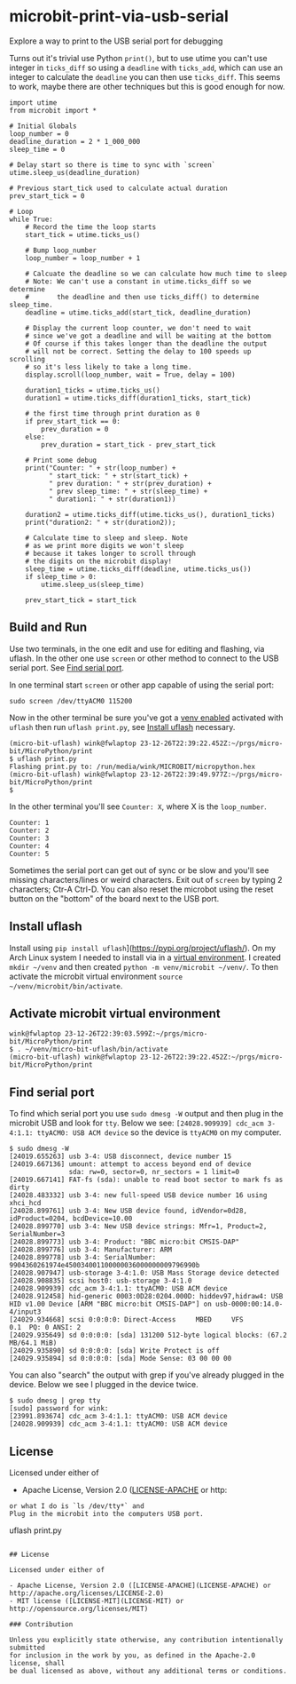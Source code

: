 # microbit-print-via-usb-serial

Explore a way to print to the USB serial port for debugging

Turns out it's trivial use Python `print()`, but to use
utime you can't use integer in `ticks_diff` so using a
`deadline` with `ticks_add`, which can use an integer to
calculate the `deadline` you can then use `ticks_diff`.
This seems to work, maybe there are other techniques but
this is good enough for now.

```
import utime
from microbit import *

# Initial Globals
loop_number = 0
deadline_duration = 2 * 1_000_000
sleep_time = 0

# Delay start so there is time to sync with `screen`
utime.sleep_us(deadline_duration)

# Previous start_tick used to calculate actual duration
prev_start_tick = 0

# Loop
while True:
    # Record the time the loop starts
    start_tick = utime.ticks_us()

    # Bump loop_number
    loop_number = loop_number + 1

    # Calcuate the deadline so we can calculate how much time to sleep
    # Note: We can't use a constant in utime.ticks_diff so we determine
    #       the deadline and then use ticks_diff() to determine sleep_time.
    deadline = utime.ticks_add(start_tick, deadline_duration)

    # Display the current loop counter, we don't need to wait
    # since we've got a deadline and will be waiting at the bottom
    # Of course if this takes longer than the deadline the output
    # will not be correct. Setting the delay to 100 speeds up scrolling
    # so it's less likely to take a long time.
    display.scroll(loop_number, wait = True, delay = 100)

    duration1_ticks = utime.ticks_us()
    duration1 = utime.ticks_diff(duration1_ticks, start_tick)

    # the first time through print duration as 0
    if prev_start_tick == 0:
        prev_duration = 0
    else:
        prev_duration = start_tick - prev_start_tick

    # Print some debug
    print("Counter: " + str(loop_number) +
          " start_tick: " + str(start_tick) +
          " prev duration: " + str(prev_duration) +
          " prev sleep_time: " + str(sleep_time) +
          " duration1: " + str(duration1))

    duration2 = utime.ticks_diff(utime.ticks_us(), duration1_ticks)
    print("duration2: " + str(duration2));

    # Calculate time to sleep and sleep. Note
    # as we print more digits we won't sleep
    # because it takes longer to scroll through
    # the digits on the microbit display!
    sleep_time = utime.ticks_diff(deadline, utime.ticks_us())
    if sleep_time > 0:
        utime.sleep_us(sleep_time)

    prev_start_tick = start_tick
```

## Build and Run

Use two terminals, in the one edit and use for editing
and flashing, via uflash. In the other one use `screen`
or other method to connect to the USB serial port.
See [Find serial port](#find-serial-port).

In one terminal start `screen` or other app capable of
using the serial port:
```
sudo screen /dev/ttyACM0 115200
```

Now in the other terminal be sure you've got a
[venv enabled](#activate-microbit-virtual-environment)
activated with `uflash` then run
`uflash print.py`, see [Install uflash](#install-uflash)
necessary.

```
(micro-bit-uflash) wink@fwlaptop 23-12-26T22:39:22.452Z:~/prgs/micro-bit/MicroPython/print
$ uflash print.py
Flashing print.py to: /run/media/wink/MICROBIT/micropython.hex
(micro-bit-uflash) wink@fwlaptop 23-12-26T22:39:49.977Z:~/prgs/micro-bit/MicroPython/print
$ 
```

In the other terminal you'll see `Counter: X`,
where X is the `loop_number`.
```
Counter: 1
Counter: 2
Counter: 3
Counter: 4
Counter: 5
```

Sometimes the serial port can get out of sync or
be slow and you'll see missing characters/lines or
weird characters. Exit out of `screen` by typing 2
characters; Ctr-A Ctrl-D. You can also reset the
microbot using the reset button on the "bottom" of
the board next to the USB port.

## Install uflash

Install using `pip install uflash`](https://pypi.org/project/uflash/). On my
Arch Linux system I needed to install via in a
[virtual environment](https://wiki.archlinux.org/title/Python/Virtual_environment).
I created `mkdir ~/venv` and then created `python -m venv/microbit ~/venv/`. To
then activate the microbit virtual environment `source ~/venv/microbit/bin/activate`.

## Activate microbit virtual environment

```
wink@fwlaptop 23-12-26T22:39:03.599Z:~/prgs/micro-bit/MicroPython/print
$ . ~/venv/micro-bit-uflash/bin/activate
(micro-bit-uflash) wink@fwlaptop 23-12-26T22:39:22.452Z:~/prgs/micro-bit/MicroPython/print
```

## Find serial port

To find which serial port you use `sudo dmesg -W` output
and then plug in the microbit USB and look for `tty`. Below
we see: `[24028.909939] cdc_acm 3-4:1.1: ttyACM0: USB ACM device`
so the device is `ttyACM0` on my computer.
``` 
$ sudo dmesg -W
[24019.655263] usb 3-4: USB disconnect, device number 15
[24019.667136] umount: attempt to access beyond end of device
               sda: rw=0, sector=0, nr_sectors = 1 limit=0
[24019.667141] FAT-fs (sda): unable to read boot sector to mark fs as dirty
[24028.483332] usb 3-4: new full-speed USB device number 16 using xhci_hcd
[24028.899761] usb 3-4: New USB device found, idVendor=0d28, idProduct=0204, bcdDevice=10.00
[24028.899770] usb 3-4: New USB device strings: Mfr=1, Product=2, SerialNumber=3
[24028.899773] usb 3-4: Product: "BBC micro:bit CMSIS-DAP"
[24028.899776] usb 3-4: Manufacturer: ARM
[24028.899778] usb 3-4: SerialNumber: 9904360261974e450034001100000036000000009796990b
[24028.907947] usb-storage 3-4:1.0: USB Mass Storage device detected
[24028.908835] scsi host0: usb-storage 3-4:1.0
[24028.909939] cdc_acm 3-4:1.1: ttyACM0: USB ACM device
[24028.912458] hid-generic 0003:0D28:0204.000D: hiddev97,hidraw4: USB HID v1.00 Device [ARM "BBC micro:bit CMSIS-DAP"] on usb-0000:00:14.0-4/input3
[24029.934668] scsi 0:0:0:0: Direct-Access     MBED     VFS              0.1  PQ: 0 ANSI: 2
[24029.935649] sd 0:0:0:0: [sda] 131200 512-byte logical blocks: (67.2 MB/64.1 MiB)
[24029.935890] sd 0:0:0:0: [sda] Write Protect is off
[24029.935894] sd 0:0:0:0: [sda] Mode Sense: 03 00 00 00
```

You can also "search" the output with grep if you've
already plugged in the device. Below we see I plugged in
the device twice.
```
$ sudo dmesg | grep tty
[sudo] password for wink: 
[23991.893674] cdc_acm 3-4:1.1: ttyACM0: USB ACM device
[24028.909939] cdc_acm 3-4:1.1: ttyACM0: USB ACM device
```

## License

Licensed under either of

- Apache License, Version 2.0 ([LICENSE-APACHE](LICENSE-APACHE) or http:
```
or what I do is `ls /dev/tty*` and 
Plug in the microbit into the computers USB port.
```
uflash print.py
```

## License

Licensed under either of

- Apache License, Version 2.0 ([LICENSE-APACHE](LICENSE-APACHE) or http://apache.org/licenses/LICENSE-2.0)
- MIT license ([LICENSE-MIT](LICENSE-MIT) or http://opensource.org/licenses/MIT)

### Contribution

Unless you explicitly state otherwise, any contribution intentionally submitted
for inclusion in the work by you, as defined in the Apache-2.0 license, shall
be dual licensed as above, without any additional terms or conditions.

